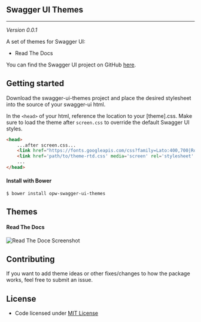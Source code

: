 ## Swagger UI Themes
---
*Version 0.0.1*

A set of themes for Swagger UI:

- Read The Docs

You can find the Swagger UI project on GitHub [here](https://github.com/swagger-api/swagger-ui).

## Getting started

Download the swagger-ui-themes project and place the desired stylesheet into the source of your swagger-ui html.

In the `<head>` of your html, reference the location to your [theme].css. Make sure to load the theme after `screen.css` to override the default Swagger UI styles.

```html
<head>
    ...after screen.css...
    <link href="https://fonts.googleapis.com/css?family=Lato:400,700|Roboto+Slab:400,700|Inconsolata:400,700" rel="stylesheet" type="text/css">
    <link href='path/to/theme-rtd.css' media='screen' rel='stylesheet' type='text/css' />
    ...
</head>
```
#### Install with Bower

```shell
$ bower install opw-swagger-ui-themes
```


## Themes

#### Read The Docs
![Read The Doce Screenshot](https://github.com/petervandenhout/swagger-ui-themes/screenshots/flattop.png)

## Contributing

If you want to add theme ideas or other fixes/changes to how the package works, feel free to submit an issue.

## License

- Code licensed under [MIT License](https://github.com/petervandenhout/swagger-ui-themes/LICENSE)
